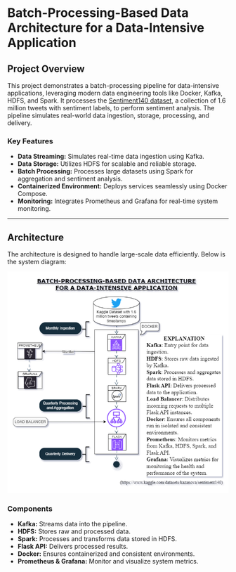# Batch-Processing-Based Data Architecture for a Data-Intensive Application

## Project Overview

This project demonstrates a batch-processing pipeline for data-intensive applications, leveraging modern data engineering tools like Docker, Kafka, HDFS, and Spark. It processes the [Sentiment140 dataset](https://www.kaggle.com/datasets/kazanova/sentiment140), a collection of 1.6 million tweets with sentiment labels, to perform sentiment analysis. The pipeline simulates real-world data ingestion, storage, processing, and delivery.

### Key Features
- **Data Streaming:** Simulates real-time data ingestion using Kafka.
- **Data Storage:** Utilizes HDFS for scalable and reliable storage.
- **Batch Processing:** Processes large datasets using Spark for aggregation and sentiment analysis.
- **Containerized Environment:** Deploys services seamlessly using Docker Compose.
- **Monitoring:** Integrates Prometheus and Grafana for real-time system monitoring.

---

## Architecture

The architecture is designed to handle large-scale data efficiently. Below is the system diagram:

![Architecture Diagram](https://github.com/harini-murugesan30/Data-Processing-Architecture/blob/main/Murugesan-Harini_7230799_Data%20Engineering_P1_S.png)

### Components
- **Kafka:** Streams data into the pipeline.
- **HDFS:** Stores raw and processed data.
- **Spark:** Processes and transforms data stored in HDFS.
- **Flask API:** Delivers processed results.
- **Docker:** Ensures containerized and consistent environments.
- **Prometheus & Grafana:** Monitor and visualize system metrics.
